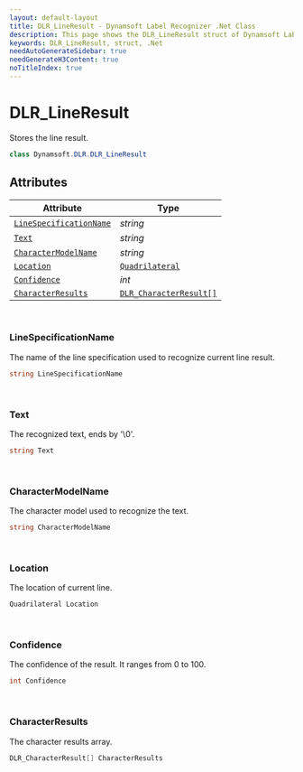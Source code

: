 ```yaml
---
layout: default-layout
title: DLR_LineResult - Dynamsoft Label Recognizer .Net Class
description: This page shows the DLR_LineResult struct of Dynamsoft Label Recognizer for .Net Language.
keywords: DLR_LineResult, struct, .Net
needAutoGenerateSidebar: true
needGenerateH3Content: true
noTitleIndex: true
---
```



# DLR_LineResult
Stores the line result.
  
```csharp
class Dynamsoft.DLR.DLR_LineResult
```

## Attributes
  
| Attribute | Type |
|---------- | ---- |
| [`LineSpecificationName`](#linespecificationname) | *string* |
| [`Text`](#text) | *string* |
| [`CharacterModelName`](#charactermodelname) | *string* |
| [`Location`](#location) | [`Quadrilateral`](quadrilateral.md) |
| [`Confidence`](#confidence) | *int* |
| [`CharacterResults`](#characterresults) | [`DLR_CharacterResult[]`](dlr-character-result.md) |


&nbsp;

### LineSpecificationName
The name of the line specification used to recognize current line result.
```csharp
string LineSpecificationName
```

&nbsp;

### Text
The recognized text, ends by '\0'.
```csharp
string Text
```

&nbsp;

### CharacterModelName
The character model used to recognize the text.
```csharp
string CharacterModelName
```

&nbsp;

### Location
The location of current line.
```csharp
Quadrilateral Location
```


&nbsp;

### Confidence
The confidence of the result. It ranges from 0 to 100.
```csharp
int Confidence
```

&nbsp;

### CharacterResults
The character results array.
```csharp
DLR_CharacterResult[] CharacterResults
```

